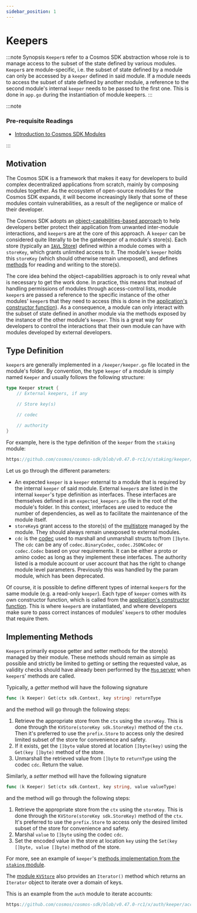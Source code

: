 ```yaml
---
sidebar_position: 1
---
```


# Keepers

:::note Synopsis
`Keeper`s refer to a Cosmos SDK abstraction whose role is to manage access to the subset of the state defined by various modules. `Keeper`s are module-specific, i.e. the subset of state defined by a module can only be accessed by a `keeper` defined in said module. If a module needs to access the subset of state defined by another module, a reference to the second module's internal `keeper` needs to be passed to the first one. This is done in `app.go` during the instantiation of module keepers.
:::

:::note

### Pre-requisite Readings

* [Introduction to Cosmos SDK Modules](01-intro.md)

:::

## Motivation

The Cosmos SDK is a framework that makes it easy for developers to build complex decentralized applications from scratch, mainly by composing modules together. As the ecosystem of open-source modules for the Cosmos SDK expands, it will become increasingly likely that some of these modules contain vulnerabilities, as a result of the negligence or malice of their developer.

The Cosmos SDK adopts an [object-capabilities-based approach](../../develop/advanced-concepts/10-ocap.md) to help developers better protect their application from unwanted inter-module interactions, and `keeper`s are at the core of this approach. A `keeper` can be considered quite literally to be the gatekeeper of a module's store(s). Each store (typically an [`IAVL` Store](../../develop/advanced-concepts/04-store.md#iavl-store)) defined within a module comes with a `storeKey`, which grants unlimited access to it. The module's `keeper` holds this `storeKey` (which should otherwise remain unexposed), and defines [methods](#implementing-methods) for reading and writing to the store(s).

The core idea behind the object-capabilities approach is to only reveal what is necessary to get the work done. In practice, this means that instead of handling permissions of modules through access-control lists, module `keeper`s are passed a reference to the specific instance of the other modules' `keeper`s that they need to access (this is done in the [application's constructor function](../../develop/high-level-concepts/00-overview-app.md#constructor-function)). As a consequence, a module can only interact with the subset of state defined in another module via the methods exposed by the instance of the other module's `keeper`. This is a great way for developers to control the interactions that their own module can have with modules developed by external developers.

## Type Definition

`keeper`s are generally implemented in a `/keeper/keeper.go` file located in the module's folder. By convention, the type `keeper` of a module is simply named `Keeper` and usually follows the following structure:

```go
type Keeper struct {
    // External keepers, if any

    // Store key(s)

    // codec

    // authority 
}
```

For example, here is the type definition of the `keeper` from the `staking` module:

```go reference
https://github.com/cosmos/cosmos-sdk/blob/v0.47.0-rc1/x/staking/keeper/keeper.go#L23-L31
```

Let us go through the different parameters:

* An expected `keeper` is a `keeper` external to a module that is required by the internal `keeper` of said module. External `keeper`s are listed in the internal `keeper`'s type definition as interfaces. These interfaces are themselves defined in an `expected_keepers.go` file in the root of the module's folder. In this context, interfaces are used to reduce the number of dependencies, as well as to facilitate the maintenance of the module itself.
* `storeKey`s grant access to the store(s) of the [multistore](../../develop/advanced-concepts/04-store.md) managed by the module. They should always remain unexposed to external modules.
* `cdc` is the [codec](../../develop/advanced-concepts/06-encoding.md) used to marshall and unmarshall structs to/from `[]byte`. The `cdc` can be any of `codec.BinaryCodec`, `codec.JSONCodec` or `codec.Codec` based on your requirements. It can be either a proto or amino codec as long as they implement these interfaces. The authority listed is a module account or user account that has the right to change module level parameters. Previously this was handled by the param module, which has been deprecated.

Of course, it is possible to define different types of internal `keeper`s for the same module (e.g. a read-only `keeper`). Each type of `keeper` comes with its own constructor function, which is called from the [application's constructor function](../../develop/high-level-concepts/00-overview-app.md). This is where `keeper`s are instantiated, and where developers make sure to pass correct instances of modules' `keeper`s to other modules that require them.

## Implementing Methods

`Keeper`s primarily expose getter and setter methods for the store(s) managed by their module. These methods should remain as simple as possible and strictly be limited to getting or setting the requested value, as validity checks should have already been performed by the [`Msg` server](03-msg-services.md) when `keeper`s' methods are called.

Typically, a *getter* method will have the following signature

```go
func (k Keeper) Get(ctx sdk.Context, key string) returnType
```

and the method will go through the following steps:

1. Retrieve the appropriate store from the `ctx` using the `storeKey`. This is done through the `KVStore(storeKey sdk.StoreKey)` method of the `ctx`. Then it's preferred to use the `prefix.Store` to access only the desired limited subset of the store for convenience and safety.
2. If it exists, get the `[]byte` value stored at location `[]byte(key)` using the `Get(key []byte)` method of the store.
3. Unmarshall the retrieved value from `[]byte` to `returnType` using the codec `cdc`. Return the value.

Similarly, a *setter* method will have the following signature

```go
func (k Keeper) Set(ctx sdk.Context, key string, value valueType)
```

and the method will go through the following steps:

1. Retrieve the appropriate store from the `ctx` using the `storeKey`. This is done through the `KVStore(storeKey sdk.StoreKey)` method of the `ctx`. It's preferred to use the `prefix.Store` to access only the desired limited subset of the store for convenience and safety.
2. Marshal `value` to `[]byte` using the codec `cdc`.
3. Set the encoded value in the store at location `key` using the `Set(key []byte, value []byte)` method of the store.

For more, see an example of `keeper`'s [methods implementation from the `staking` module](https://github.com/cosmos/cosmos-sdk/blob/v0.47.0-rc1/x/staking/keeper/keeper.go).

The [module `KVStore`](../../develop/advanced-concepts/04-store.md#kvstore-and-commitkvstore-interfaces) also provides an `Iterator()` method which returns an `Iterator` object to iterate over a domain of keys.

This is an example from the `auth` module to iterate accounts:

```go reference
https://github.com/cosmos/cosmos-sdk/blob/v0.47.0-rc1/x/auth/keeper/account.go#L94-L108
```
